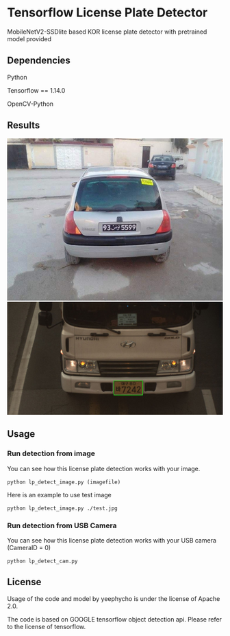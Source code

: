 # Tensorflow License Plate Detector
MobileNetV2-SSDlite based KOR license plate detector with pretrained model provided

## Dependencies
Python

Tensorflow == 1.14.0

OpenCV-Python

## Results
![64.JPG](./img/64.JPG)
![result2.JPG](./img/result2.JPG)

## Usage
### Run detection from image
You can see how this license plate detection works with your image.

    python lp_detect_image.py (imagefile)
Here is an example to use test image

    python lp_detect_image.py ./test.jpg
### Run detection from USB Camera
You can see how this license plate detection works with your USB camera (CameraID = 0)

    python lp_detect_cam.py  
## License
Usage of the code and model by yeephycho is under the license of Apache 2.0.

The code is based on GOOGLE tensorflow object detection api. Please refer to the license of tensorflow.
